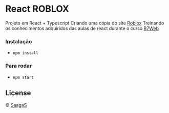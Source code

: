 # React ROBLOX

Projeto em React + Typescript
Criando uma cópia do site [Roblox](https://b7web.com.br)
Treinando os conhecimentos adquiridos das aulas de react durante o curso [B7Web](https://b7web.com.br)



### Instalação
- `npm install`

### Para rodar
- `npm start`

## License
© [SaagaS](https://github.com/SaagaS0)